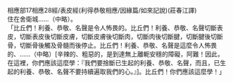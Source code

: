 相應部17相應28經/表皮經(利得恭敬相應/因緣篇/如來記說)(莊春江譯)  
住在舍衛城……（中略）。  
「比丘們！利養、恭敬、名聲是令人怖畏的。比丘們！利養、恭敬、名聲切斷表皮，切斷表皮後切斷皮膚，切斷皮膚後切斷肉，切斷肉後切斷腱，切斷腱後切斷骨，切斷骨後觸及骨髓而後停止。比丘們！利養、恭敬、名聲是這麼令人怖畏的、……（中略）[辛辣的、粗惡的，是到達無上離軛安穩的障礙，阿難！因此，在這裡，你們應該這麼學：『我們要捨斷已生起的利養、恭敬、名聲，而且，已生起的利養、恭敬、名聲不要持續遍取我們的心。』]。比丘們！你們應該這麼學！」  
  
  
